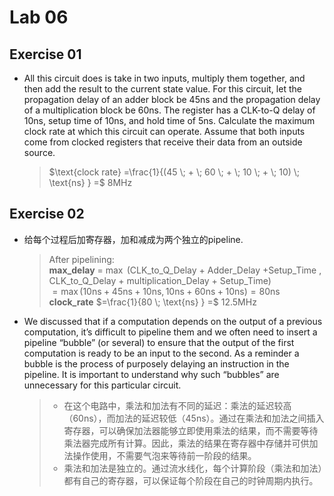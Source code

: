 # Lab 06
## Exercise 01
- All this circuit does is take in two inputs, multiply them together, and then add the result to the current state value. For this circuit, let the propagation delay of an adder block be 45ns and the propagation delay of a multiplication block be 60ns. The register has a CLK-to-Q delay of 10ns, setup time of 10ns, and hold time of 5ns. Calculate the maximum clock rate at which this circuit can operate. Assume that both inputs come from clocked registers that receive their data from an outside source.
     > $\text{clock rate} =\frac{1}{(45 \; + \; 60 \; + \; 10 \; + \; 10) \;  \text{ns} } =$ 8MHz  
## Exercise 02
- 给每个过程后加寄存器，加和减成为两个独立的pipeline.
     > After pipelining:  
     > **max_delay** = $\max$ (CLK_to_Q_Delay + Adder_Delay +Setup_Time , CLK_to_Q_Delay + multiplication_Delay + Setup_Time)  
     > $= \max (10 \text{ns} + 45 \text{ns} + 10 \text{ns} , 10 \text{ns} + 60 \text{ns} + 10 \text{ns} ) = 80 \text{ns}$  
     > **clock_rate** $=\frac{1}{80 \;  \text{ns} } =$ 12.5MHz 
- We discussed that if a computation depends on the output of a previous computation, it’s difficult to pipeline them and we often need to insert a pipeline “bubble” (or several) to ensure that the output of the first computation is ready to be an input to the second. As a reminder a bubble is the process of purposely delaying an instruction in the pipeline. It is important to understand why such “bubbles” are unnecessary for this particular circuit.
     > - 在这个电路中，乘法和加法有不同的延迟：乘法的延迟较高（60ns），而加法的延迟较低（45ns）。通过在乘法和加法之间插入寄存器，可以确保加法器能够立即使用乘法的结果，而不需要等待乘法器完成所有计算。因此，乘法的结果在寄存器中存储并可供加法操作使用，不需要气泡来等待前一阶段的结果。  
     > - 乘法和加法是独立的。通过流水线化，每个计算阶段（乘法和加法）都有自己的寄存器，可以保证每个阶段在自己的时钟周期内执行。